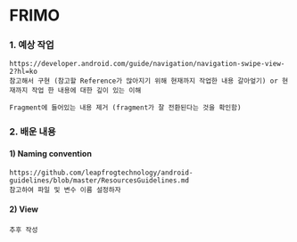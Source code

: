 # FRIMO

### 1. 예상 작업
    https://developer.android.com/guide/navigation/navigation-swipe-view-2?hl=ko
    참고해서 구현 (참고할 Reference가 많아지기 위해 현재까지 작업한 내용 갈아엎기) or 현재까지 작업 한 내용에 대한 깊이 있는 이해
  
    Fragment에 들어있는 내용 제거 (fragment가 잘 전환된다는 것을 확인함)

### 2. 배운 내용
#### 1) Naming convention
    https://github.com/leapfrogtechnology/android-guidelines/blob/master/ResourcesGuidelines.md
    참고하여 파일 및 변수 이름 설정하자      

#### 2) View
    추후 작성

